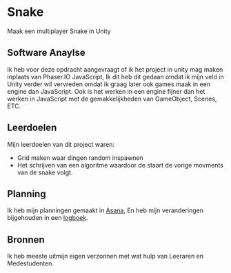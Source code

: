 # Snake

Maak een multiplayer Snake in Unity

## Software Anaylse
Ik heb voor deze opdracht aangevraagt of ik het project in unity mag maken inplaats van
Phaser.IO JavaScript, Ik dit heb dit gedaan omdat ik mijn veld in Unity verder wil vervreden
omdat ik graag later ook games maak in een engine dan JavaScript. Ook is het werken
in een engine fijner dan het werken in JavaScript met de gemakkelijkheden van GameObject, Scenes, ETC.

## Leerdoelen 
Mijn leerdoelen van dit project waren:
- Grid maken waar dingen random inspawnen
- Het schrijven van een algoritme waardoor de staart de vorige movments van de snake volgt.

## Planning 
Ik heb mijn planningen gemaakt in [Asana](https://app.asana.com/0/894327028113238/board), En heb mijn veranderingen bijgehouden in een [logboek](https://docs.google.com/spreadsheets/d/1J9iQXLyZrncteLtFeHSivdQRNlnaFFObnOz40kCiRPI/edit#gid=397980304).

## Bronnen
Ik heb meeste uitmijn eigen verzonnen met wat hulp van Leeraren en Medestudenten.
